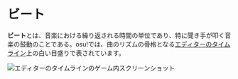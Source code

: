 # ビート

**ビート**とは、音楽における繰り返される時間の単位であり、特に聞き手が叩く音楽の鼓動のことである。osu!では、曲のリズムの骨格となる[エディターのタイムライン](/wiki/Beatmap_Editor/Timelines)上の白い目盛りで表されています。

![エディターのタイムラインのゲーム内スクリーンショット](img/timeline.png "すべての白いメモリは音楽のビートを表します")
